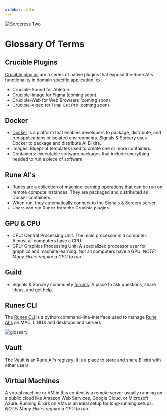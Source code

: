 ```yaml
---
sidebar: auto
---
```


![Sorceress Two](/sas_sorceress_two.png)

# Glossary Of Terms

## Crucible Plugins

[Crucible plugins](/crucible-plugins) are a series of native plugins that expose the Rune AI's functionality in domain specific application. ex:
- Crucible-Sound for Ableton
- Crucible-Image for Figma (coming soon)
- Crucible-Web for Web Browsers (coming soon)
- Crucible-Video for Final Cut Pro (coming soon)

## Docker

- [Docker](https://www.docker.com/) is a platform that enables developers to package, distribute, and run applications in isolated environments.  Signals & Sorcery uses Docker to package and distribute AI Elixirs.
- Images: Blueprint templates used to create one or more containers.
- Containers: executable software packages that include everything needed to run a piece of software

## Rune AI's

- Runes are a collection of machine learning operations that can be run on remote compute instances.  They are packaged and distributed as Docker containers.
- When run, they automatically connect to the Signals & Sorcery server.
- Users can run Runes from the Crucible plugins.

## GPU & CPU

- CPU: Central Processing Unit.  The main processor in a computer.  Almost all computers have a CPU.
- GPU: Graphics Processing Unit.  A specialized processor user for graphics and machine learning.  Not all computers have a GPU.  *NOTE: Many Elixirs require a GPU to run.*

## Guild

- Signals & Sorcery community [forums](/guild).  A place to ask questions, share ideas, and get help.

## Runes CLI

The [Runes CLI](/runes-cli) is a python command-line-interface used to manage [Rune AI's](/runes) on MAC, LINUX and desktops and servers

![glossary](/sas_glossary.png)

## Vault

The [Vault](/vault) is an [Rune AI's](/runes) registry.  It is a place to store and share Elixirs with other users.

## Virtual Machines

A virtual machine or VM in this context is a remote server usually running on a public cloud like Amazon Web Services, Google Cloud, or Microsoft Azure.  Running Elixirs on VMs is an ideal setup for long-running setups.  *NOTE: Many Elixirs require a GPU to run.*